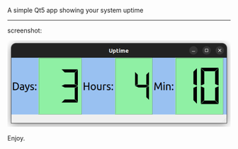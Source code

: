 A simple Qt5 app showing your system uptime

---
screenshot:

![alt text](https://github.com/msbCyricTohoku/uptime/blob/main/screenshot/img.png)

Enjoy.
